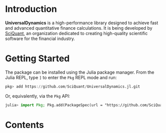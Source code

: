 # Introduction

**UniversalDynamics** is a high-performance library designed to achieve fast and advanced quantitative finance calculations. It is being developed by [SciQuant](https://github.com/SciQuant), an organization dedicated to creating high-quality scientific software for the financial industry.

# Getting Started

The package can be installed using the Julia package manager. From the Julia REPL, type `]` to enter the `Pkg` REPL mode and run:

```julia
pkg> add https://github.com/SciQuant/UniversalDynamics.jl.git
```

Or, equivalently, via the `Pkg` API:

```julia
julia> import Pkg; Pkg.add(PackageSpec(url = "https://github.com/SciQuant/UniversalDynamics.jl.git"))
```

# Contents

